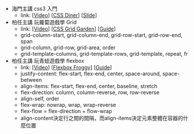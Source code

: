 * 海門主講 css3 入門
  * link: 
[[Video](https://www.youtube.com/watch?v=xfbDj7Je21E)]
[[CSS Diner](https://flukeout.github.io/)]
[[Slide](https://hackmd.io/p/r1hurIObg#/3/8)]
* 柏任主講 玩蘿蔔遊戲學 Grid
  * link: 
[[Video](https://www.youtube.com/watch?v=PhSMnMsAL2o)]
[[CSS Grid Garden](http://cssgridgarden.com/)]
[[Guide](https://css-tricks.com/snippets/css/complete-guide-grid/)]
  * grid-column-start, grid-column-end, grid-row-start, grid-row-end, span
  * grid-column, grid-row, grid-area, order
  * grid-template-columns, grid-template-rows, grid-template, repeat, fr
* 柏任主講 玩青蛙遊戲學 flexbox
  * link: 
[[Video](https://www.youtube.com/watch?v=aNELF__2eoI#t=27m45)]
[[Flexbox Froggy](http://flexboxfroggy.com/)]
[[Guide](https://css-tricks.com/snippets/css/a-guide-to-flexbox/)]
  * justify-content: flex-start, flex-end, center, space-around, space-between
  * align-items: flex-start, flex-end, center, baseline, stretch
  * flex-direction: column, column-reverse, row, row-reverse
  * align-self, order
  * flex-wrap: nowrap, wrap, wrap-reverse
  * flex-flow = flex-direction + flow-wrap
  * align-content決定行之間的間隔，而align-items決定元素整體在容器的什麼位置
